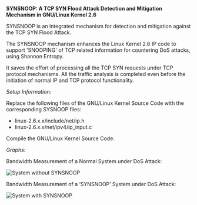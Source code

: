 **SYNSNOOP: A TCP SYN Flood Attack Detection and Mitigation Mechanism in GNU/Linux Kernel 2.6**


SYNSNOOP is an integrated mechanism for detection and mitigation against the TCP SYN Flood 
Attack. 

The SYNSNOOP mechanism enhances the Linux Kernel 2.6 IP code to support 'SNOOPING' of TCP 
related information for countering DoS attacks, using Shannon Entropy.

It saves the effort of processing all the TCP SYN requests under TCP protocol mechanisms. 
All the traffic analysis is completed even before the initiation of normal IP and TCP 
protocol functionality. 


*Setup Information:*


Replace the following files of the GNU/Linux Kernel Source Code with the corresponding 
SYSNOOP files:

* linux-2.6.x.x/include/net/ip.h
* linux-2.6.x.x/net/ipv4/ip_input.c

Compile the GNU/Linux Kernel Source Code.


*Graphs:*

Bandwidth Measurement of a Normal System under DoS Attack:

![System without SYNSNOOP](https://raw.github.com/sandeepsinghmails/synsnoop/master/images/screenshot1.jpeg)

Bandwidth Measurement of a ‘SYNSNOOP’ System under DoS Attack:

![System with SYNSNOOP](https://raw.github.com/sandeepsinghmails/synsnoop/master/images/screenshot2.jpeg)
